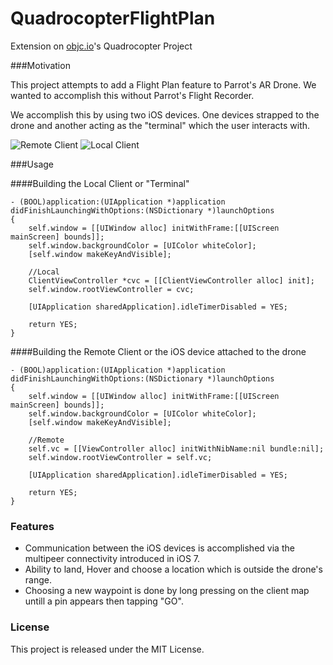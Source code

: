 QuadrocopterFlightPlan
======================

Extension on [objc.io](http://www.objc.io/issue-8/)'s Quadrocopter Project

###Motivation

This project attempts to add a Flight Plan feature to Parrot's AR Drone. We wanted to accomplish this without Parrot's Flight Recorder.

We accomplish this by using two iOS devices. One devices strapped to the drone and another acting as the "terminal" which the user interacts with.

![Remote Client](https://github.com/ggamecrazy/QuadrocopterFlightPlan/blob/master/Screenshots/Remote_Client.jpg?raw=true)
![Local Client](https://github.com/ggamecrazy/QuadrocopterFlightPlan/blob/master/Screenshots/Local_Client.jpg?raw=true)

###Usage

####Building the Local Client or "Terminal"

```objc
- (BOOL)application:(UIApplication *)application didFinishLaunchingWithOptions:(NSDictionary *)launchOptions
{
    self.window = [[UIWindow alloc] initWithFrame:[[UIScreen mainScreen] bounds]];
    self.window.backgroundColor = [UIColor whiteColor];
    [self.window makeKeyAndVisible];
    
    //Local
    ClientViewController *cvc = [[ClientViewController alloc] init];
    self.window.rootViewController = cvc;
    
    [UIApplication sharedApplication].idleTimerDisabled = YES;
    
    return YES;
}

```

####Building the Remote Client or the iOS device attached to the drone

```objc
- (BOOL)application:(UIApplication *)application didFinishLaunchingWithOptions:(NSDictionary *)launchOptions
{
    self.window = [[UIWindow alloc] initWithFrame:[[UIScreen mainScreen] bounds]];
    self.window.backgroundColor = [UIColor whiteColor];
    [self.window makeKeyAndVisible];
    
    //Remote
    self.vc = [[ViewController alloc] initWithNibName:nil bundle:nil];
    self.window.rootViewController = self.vc;
    
    [UIApplication sharedApplication].idleTimerDisabled = YES;
    
    return YES;
}

```

### Features
* Communication between the iOS devices is accomplished via the multipeer connectivity introduced in iOS 7.
* Ability to land, Hover and choose a location which is outside the drone's range.
* Choosing a new waypoint is done by long pressing on the client map untill a pin appears then tapping "GO".

### License
This project is released under the MIT License.

